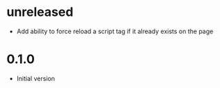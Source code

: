 # unreleased

* Add ability to force reload a script tag if it already exists on the page

# 0.1.0

* Initial version
